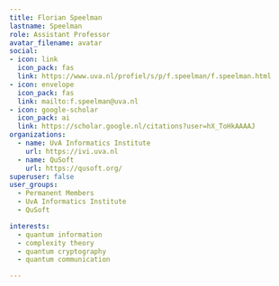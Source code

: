 ```yaml
---
title: Florian Speelman
lastname: Speelman
role: Assistant Professor
avatar_filename: avatar
social:
- icon: link
  icon_pack: fas
  link: https://www.uva.nl/profiel/s/p/f.speelman/f.speelman.html
- icon: envelope
  icon_pack: fas
  link: mailto:f.speelman@uva.nl
- icon: google-scholar
  icon_pack: ai
  link: https://scholar.google.nl/citations?user=hX_ToHkAAAAJ
organizations:
  - name: UvA Informatics Institute
    url: https://ivi.uva.nl
  - name: QuSoft
    url: https://qusoft.org/
superuser: false
user_groups:
  - Permanent Members
  - UvA Informatics Institute
  - QuSoft

interests:
  - quantum information
  - complexity theory
  - quantum cryptography
  - quantum communication

---
```

